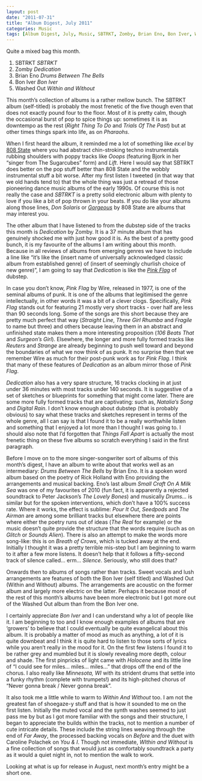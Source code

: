 ```yaml
---
layout: post
date: "2011-07-31"
title: "Album Digest, July 2011"
categories: Music
tags: [Album Digest, July, Music, SBTRKT, Zomby, Brian Eno, Bon Iver, Washed Out, Eleven]
---
```


Quite a mixed bag this month.

1. SBTRKT _SBTRKT_
2. Zomby _Dedication_
3. Brian Eno _Drums Between The Bells_
4. Bon Iver _Bon Iver_
5. Washed Out _Within and Without_

This month’s collection of albums is a rather mellow bunch. The SBTRKT album (self-titled) is probably the most frenetic of the five though even that does not exactly pound four to the floor. Most of it is pretty calm, though  the occasional burst of pop to spice things up: sometimes it is as downtempo as the rest (_Right Thing To Do_ and _Trials Of The Past_) but at other times things spark into life, as on _Pharaohs_.

When I first heard the album, it reminded me a lot of something like _ex:el_ by [808 State](http://en.wikipedia.org/wiki/808_State) where you had abstract chin-stroking techno instrumentals rubbing shoulders with poppy tracks like _Ooops_ (featuring Bjork in her “singer from The Sugarcubes” form) and _Lift_. Here I would say that SBTRKT does better on the pop stuff better than 808 State and the wobbly instrumental stuff a bit worse. After my first listen I tweeted (in that way that we old hands tend to) that the whole thing was just a retread of those pioneering dance music albums of the early 1990s. Of course this is not really the case and _SBTRKT_ is a pretty solid electronic album with plenty to love if you like a bit of pop thrown in your beats. If you do like your albums along those lines, _Don Solaris_ or [_Gorgeous_](http://www.808state.com/discogs/808pages/albpages/albgorgeousdeluxe/albgorgeousdeluxe.htm) by 808 State are albums that may interest you.

The other album that I have listened to from the dubstep side of the tracks this month is _Dedication_ by Zomby. It is a 37 minute album that has genuinely shocked me with just how good it is. As the best of a pretty good bunch, it is my favourite of the albums I am writing about this month. Because in all reviews of albums from emerging genres we have to include a line like “it’s like the (insert name of universally acknowledged classic album from established genre) of (insert of seemingly churlish choice of new genre)”, I am going to say that _Dedication_ is like the [_Pink Flag_](http://en.wikipedia.org/wiki/Pink_Flag) of dubstep.

In case you don’t know, _Pink Flag_ by Wire, released in 1977, is one of the seminal albums of punk. It is one of the albums that legitimised the genre intellectually, in other words it was a bit of a clever clogs. Specifically, _Pink Flag_ stands out for featuring 21 mostly very short tracks - over half are less than 90 seconds long. Some of the songs are this short because they are pretty much perfect that way (_Straight Line_, _Three Girl Rhumba_ and _Fragile_ to name but three) and others because leaving them in an abstract and unfinished state makes them a more interesting proposition (_106 Beats That_ and _Surgeon’s Girl_). Elsewhere, the longer and more fully formed tracks like _Reuters_ and _Strange_ are already beginning to push well toward and beyond the boundaries of what we now think of as punk. It no surprise then that we remember Wire as much for their post-punk work as for _Pink Flag_. I think that many of these features of _Dedication_ as an album mirror those of _Pink Flag_.

_Dedication_ also has a very spare structure, 16 tracks clocking in at just under 36 minutes with most tracks under 140 seconds. It is suggestive of a set of sketches or blueprints for something that might come later. There are some more fully formed tracks that are captivating: such as, _Natalia’s Song_ and _Digital Rain_. I don’t know enough about dubstep (that is probably obvious) to say what these tracks and sketches represent in terms of the whole genre, all I can say is that I found it to be a really worthwhile listen and something that I enjoyed a lot more than I thought I was going to. I should also note that I’d forgotten that _Things Fall Apart_ is actually the most frenetic thing on these five albums so scratch everything I said in the first paragraph.

Before I move on to the more singer-songwriter sort of albums of this month’s digest, I have an album to write about that works well as an intermediary: _Drums Between The Bells_ by Brian Eno. It is a spoken word album based on the poetry of Rick Holland with Eno providing the arrangements and musical backing. Eno’s last album _Small Craft On A Milk Sea_ was one of my favourites of 2010 (fun fact, it is apparently a rejected soundtrack to Peter Jackson’s _The Lovely Bones_) and musically _Drums…_ is similar but for the spoken interventions, which don’t have a 100% success rate. Where it works, the effect is sublime: _Pour It Out_, _Seedpods_ and _The Airman_ are among some brilliant tracks but elsewhere there are points where either the poetry runs out of ideas (_The Real_ for example) or the music doesn’t quite provide the structure that the words require (such as on _Glitch_ or _Sounds Alien_). There is also an attempt to make the words more song-like: this is on _Breath of Crows_, which is tucked away at the end. Initially I thought it was a pretty terrible mis-step but I am beginning to warm to it after a few more listens. It doesn’t help that it follows a fifty-second track of silence called… erm… _Silence_. Seriously, who still does that?

Onwards then to albums of songs rather than tracks. Sweet vocals and lush arrangements are features of both the Bon Iver (self titled) and Washed Out (Within and Without) albums. The arrangements are acoustic on the former album and largely more electric on the latter. Perhaps it because most of the rest of this month’s albums have been more electronic but I got more out of the Washed Out album than from the Bon Iver one.

I certainly appreciate _Bon Iver_ and I can understand why a lot of people like it. I am beginning to too and I know enough examples of albums that are ‘growers’ to believe that I could eventually be quite evangelical about this album. It is probably a matter of mood as much as anything, a lot of it is quite downbeat and I think it is quite hard to listen to those sorts of lyrics while you aren’t really in the mood for it. On the first few listens I found it to be rather grey and mumbled but it is slowly revealing more depth, colour and shade. The first pinpricks of light came with _Holocene_ and its little line of “I could see for miles… miles… miles…” that drops off the end of the chorus. I also really like _Minnesota, WI_ with its strident drums that settle into a funky rhythm (complete with trumpets!)  and its high-pitched chorus of “Never gonna break / Never gonna break”.

It also took me a little while to warm to _Within And Without_ too. I am not the greatest fan of shoegaze-y stuff and that is how it sounded to me on the first listen. Initially the muted vocal and the synth washes seemed to just pass me by but as I got more familiar with the songs and their structure, I began to appreciate the builds within the tracks, not to mention a number of cute intricate details. These include the string lines weaving through the end of _Far Away_, the processed backing vocals on _Before_ and the duet with Caroline Polachek on _You & I_. Though not immediate, _WIthin and Without_ is  a fine collection of songs that would just as comfortably soundtrack a party as it would a quiet night in, not to mention the walk to work.

Looking at what is up for release in August, next month’s entry might be a short one.
